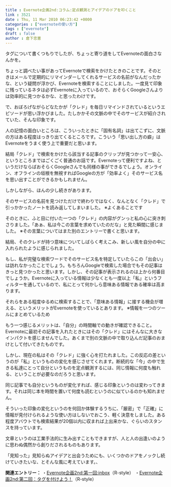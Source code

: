 ```yaml
---
title : Evernote企画2nd:コラム:定点観測とアイデアのドアを叩くこと
link : 3521
date : Thu, 11 Mar 2010 06:23:42 +0000
categories : ["evernoteの使い方"]
tags : ["evernote"]
draft : false
author : 倉下忠憲
---
```


タグについて書くつもりでしたが、ちょっと寄り道をしてEvernoteの面白さなんかを。

ちょっと調べたい事があってEvernoteで検索をかけたときのことです。そのときはメールで定期的にリマインダーしてくれるサービスの名前がなんだったかな、という疑問が浮かび、Evernoteを検索することにしました。一度見て印象に残っているネタは必ずEvernoteに入っているので、おそらくGoogleさんよりは効率的に見つかるかな、と思ったわけです。

で、おぼろげながらどなたかが「クレド」を毎日リマインドされているというエピソードが思い浮かびました。たしかかその文脈の中でそのサービスが紹介されていた、そんな印象です。

人の記憶の面白いところは、こういったときに「固有名詞」は出てこずに、文脈の方はある程度はっきり出てくるところです。こういう「思い出し方の癖」はEvernoteをうまく使う上で重要だと思います。

結局「クレド」で検索をかけたら該当する記事のクリップが見つかって一安心、というところまではごくごく普通のお話です。Evernoteって便利ですよね、というだけならばおそらくGoogleさんでも同様の事ができるでしょう。オンライン、オフラインの垣根を無視すればGoogleの方が「効率よく」そのサービス名を思い出すことができるかもしれません。

しかしながら、ほんの少し続きがあります。

そのサービスの名前を見つけただけで終わりではなく、なんとなく「クレド」で引っかかったノートを読み返してしまいました。
※よくあることです

そのときに、ふと目に付いた一つの「クレド」の内容がグンっと私の心に突き刺さりました。「あぁ、私は今この言葉を求めていたのだな」と見た瞬間に感じました。
※その言葉についてはまた別のエントリーで書くと思います。

結局、そのクレドが持つ意味についてしばらく考えこみ、新しい風を自分の中に入れられたように感じられました。

もし、私が完璧な検索ワードでそのサービス名を特定していたらこの「出会い」は訪れなかったことでしょう。もちろんGoogleで検索した場合でもその記事はきっと見つかったと思います。しかし、その記事が表示されるのは上から何番目でしょうか。Evernoteに入っている情報は少なくとも一度以上「私」というフィルターを通しているので、私にとって何かしら意味ある情報である確率は高まります。

それらをある程度ゆるめに検索することで、「意味ある情報」に接する機会が増える、というメリットがEvernoteを使っているとあります。
※情報を一つのツールにまとめているため

もう一つ感じるメリットは、「自分」の時間軸での動きが確認できること。
Evernoteに最初その記事を入れたときにはその「クレド」にはそんなに大きなインパクトを感じませんでした。あくまで別の文脈の中で取り込んだ記事のおまけとして付いてきたものです。

しかし、現在の私はその「クレド」に強く心を打たれました。この反応の差というのが「私」というものの変化を感じさせてくれます。断続的な「今」の中で生きる私達にとって自分というものを定点観測するには、同じ情報に何度も触れる、ということが必要なのだろうと思います。

同じ記事でも自分というものが変化すれば、感じる印象というのは変わってきます。それは同じ本を時間を置いて何度も読むというのに似ているのかも知れません。

そういった印象の変化というのを何回か体験するうちに、「厳密」で「正確」に情報が見付けられるような使い方はしないでおこう、軽く決意をしました。ある程度アバウトでも検索結果が20個以内に収まれば上出来かな、ぐらいのスタンスを持っています。

文章というのは工業手法的に生み出すこともできますが、人と人の出逢いのように思わぬ偶然から創りだされるものもあります。

「見知った」見知らぬアイデアと出会うためにも、いくつかのドアをノックし続けていきたいな、とそんな風に考えています。、

<strong>関連エントリー：</strong>
・<a href="https://rashita.net/blog/?p=3494">Evernote企画2nd:第一回:inbox</a>（R-style）
・<a href="https://rashita.net/blog/?p=3505">Evernote企画2nd:第二回：タグを付けよう！</a>（R-style）